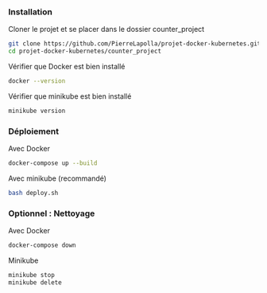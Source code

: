 ### Installation

Cloner le projet et se placer dans le dossier counter_project
```bash
git clone https://github.com/PierreLapolla/projet-docker-kubernetes.git
cd projet-docker-kubernetes/counter_project
```

Vérifier que Docker est bien installé
```bash
docker --version
```

Vérifier que minikube est bien installé
```bash
minikube version
```

### Déploiement

Avec Docker
```bash
docker-compose up --build
```

Avec minikube (recommandé)
```bash
bash deploy.sh
```

### Optionnel : Nettoyage

Avec Docker
```bash
docker-compose down
```

Minikube
```bash
minikube stop
minikube delete
```